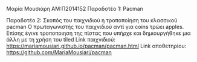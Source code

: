 Μαρία Μουσιάρη ΑΜ:Π2014152
Παραδοτέο 1: Pacman

Παραδοτέο 2: 
Σκοπός του παιχνιδιού η τροποποίηση του κλασσικού pacman
Ο πρωταγωνιστής του παιχνιδιού αντί για coins τρώει  apples. Επίσης έγινε τροποποιηση της πίστας
που υπήρχε και δημιουργήθηκε μια άλλη με τη χρήση του tiled
Link παιχνιδιού: https://mariamousiari.github.io/pacman/pacman.html
Link αποθετηρίου: https://github.com/MariaMousiari/pacman
